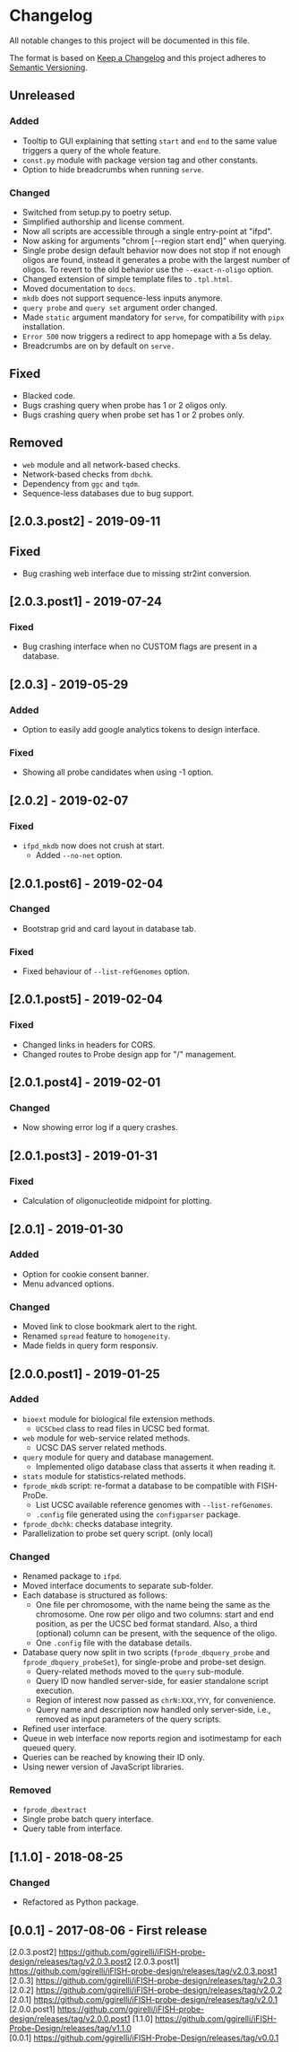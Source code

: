 # Changelog
All notable changes to this project will be documented in this file.

The format is based on [Keep a Changelog](http://keepachangelog.com/en/1.0.0/)
and this project adheres to [Semantic Versioning](http://semver.org/spec/v2.0.0.html).



## Unreleased
### Added
- Tooltip to GUI explaining that setting `start` and `end` to the same value triggers a query of the whole feature.
- `const.py` module with package version tag and other constants.
- Option to hide breadcrumbs when running `serve`.

### Changed
- Switched from setup.py to poetry setup.
- Simplified authorship and license comment.
- Now all scripts are accessible through a single entry-point at "ifpd".
- Now asking for arguments "chrom [--region start end]" when querying.
- Single probe design default behavior now does not stop if not enough oligos are found, instead it generates a probe with the largest number of oligos. To revert to the old behavior use the `--exact-n-oligo` option.
- Changed extension of simple template files to `.tpl.html`.
- Moved documentation to `docs`.
- `mkdb` does not support sequence-less inputs anymore.
- `query probe` and `query set` argument order changed.
- Made `static` argument mandatory for `serve`, for compatibility with `pipx` installation.
- `Error 500` now triggers a redirect to app homepage with a 5s delay.
- Breadcrumbs are on by default on `serve.`

## Fixed
- Blacked code.
- Bugs crashing query when probe has 1 or 2 oligos only.
- Bugs crashing query when probe set has 1 or 2 probes only.

## Removed
- `web` module and all network-based checks.
- Network-based checks from `dbchk`.
- Dependency from `ggc` and `tqdm`.
- Sequence-less databases due to bug support.



## [2.0.3.post2] - 2019-09-11
## Fixed
- Bug crashing web interface due to missing str2int conversion.



## [2.0.3.post1] - 2019-07-24
### Fixed
- Bug crashing interface when no CUSTOM flags are present in a database.



## [2.0.3] - 2019-05-29
### Added
- Option to easily add google analytics tokens to design interface.

### Fixed
- Showing all probe candidates when using -1 option.



## [2.0.2] - 2019-02-07
### Fixed
- `ifpd_mkdb` now does not crush at start.
    + Added `--no-net` option.



## [2.0.1.post6] - 2019-02-04
### Changed
- Bootstrap grid and card layout in database tab.

### Fixed
- Fixed behaviour of `--list-refGenomes` option.



## [2.0.1.post5] - 2019-02-04
### Fixed
- Changed links in headers for CORS.
- Changed routes to Probe design app for "/" management.



## [2.0.1.post4] - 2019-02-01
### Changed
- Now showing error log if a query crashes.



## [2.0.1.post3] - 2019-01-31
### Fixed
- Calculation of oligonucleotide midpoint for plotting.


## [2.0.1] - 2019-01-30
### Added
- Option for cookie consent banner.
- Menu advanced options.

### Changed
- Moved link to close bookmark alert to the right.
- Renamed `spread` feature to `homogeneity`.
- Made fields in query form responsiv.



## [2.0.0.post1] - 2019-01-25
### Added
- `bioext` module for biological file extension methods.
    + `UCSCbed` class to read files in UCSC bed format.
- `web` module for web-service related methods.
    + UCSC DAS server related methods.
- `query` module for query and database management.
    + Implemented oligo database class that asserts it when reading it.
- `stats` module for statistics-related methods.
- `fprode_mkdb` script: re-format a database to be compatible with FISH-ProDe.
    + List UCSC available reference genomes with `--list-refGenomes`.
    + `.config` file generated using the `configparser` package.
- `fprode_dbchk`: checks database integrity.
- Parallelization to probe set query script. (only local)

### Changed
- Renamed package to `ifpd`.
- Moved interface documents to separate sub-folder.
- Each database is structured as follows:
    + One file per chromosome, with the name being the same as the chromosome. One row per oligo and two columns: start and end position, as per the UCSC bed format standard. Also, a third (optional) column can be present, with the sequence of the oligo.
    + One `.config` file with the database details.
- Database query now split in two scripts (`fprode_dbquery_probe` and `fprode_dbquery_probeSet`), for single-probe and probe-set design.
    + Query-related methods moved to the `query` sub-module.
    + Query ID now handled server-side, for easier standalone script execution.
    + Region of interest now passed as `chrN:XXX,YYY`, for convenience.
    + Query name and description now handled only server-side, i.e., removed as input parameters of the query scripts.
- Refined user interface.
- Queue in web interface now reports region and isotimestamp for each queued query.
- Queries can be reached by knowing their ID only.
- Using newer version of JavaScript libraries.

### Removed
- `fprode_dbextract`
- Single probe batch query interface.
- Query table from interface.



## [1.1.0] - 2018-08-25
### Changed
- Refactored as Python package.



## [0.0.1] - 2017-08-06 - First release



[2.0.3.post2] https://github.com/ggirelli/iFISH-probe-design/releases/tag/v2.0.3.post2
[2.0.3.post1] https://github.com/ggirelli/iFISH-probe-design/releases/tag/v2.0.3.post1
[2.0.3] https://github.com/ggirelli/iFISH-probe-design/releases/tag/v2.0.3
[2.0.2] https://github.com/ggirelli/iFISH-probe-design/releases/tag/v2.0.2
[2.0.1] https://github.com/ggirelli/iFISH-probe-design/releases/tag/v2.0.1
[2.0.0.post1] https://github.com/ggirelli/iFISH-probe-design/releases/tag/v2.0.0.post1
[1.1.0] https://github.com/ggirelli/iFISH-Probe-Design/releases/tag/v1.1.0  
[0.0.1] https://github.com/ggirelli/iFISH-Probe-Design/releases/tag/v0.0.1  
